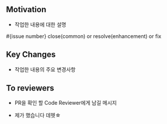 ## Motivation

- 작업한 내용에 대한 설명

#{issue number} close(common) or resolve(enhancement) or fix


## Key Changes

- 작업한 내용의 주요 변경사항

## To reviewers

- PR을 확인 할 Code Reviewer에게 남길 메시지

- 제가 했습니다 데헷☆
